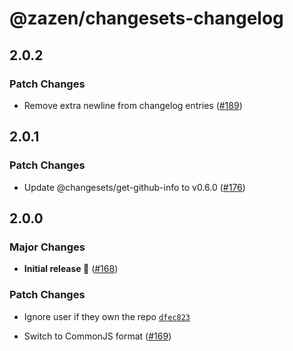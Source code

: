 # @zazen/changesets-changelog

## 2.0.2

### Patch Changes

- Remove extra newline from changelog entries ([#189](https://github.com/stormwarning/zazen/pull/189))

## 2.0.1

### Patch Changes

- Update @changesets/get-github-info to v0.6.0 ([#176](https://github.com/stormwarning/zazen/pull/176))

## 2.0.0

### Major Changes

- **Initial release 🎉** ([#168](https://github.com/stormwarning/zazen/pull/168))

### Patch Changes

- Ignore user if they own the repo [`dfec823`](https://github.com/stormwarning/zazen/commit/dfec82370191d75a70528388dadb5b16b3b897e5)

- Switch to CommonJS format ([#169](https://github.com/stormwarning/zazen/pull/169))
